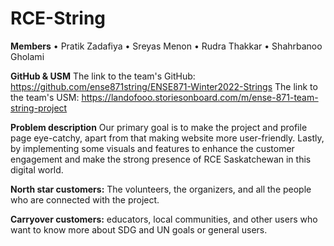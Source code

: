 # RCE-String

**Members**
•	Pratik Zadafiya
•	Sreyas Menon
•	Rudra Thakkar
•	Shahrbanoo Gholami

**GitHub & USM**
The link to the team's GitHub: https://github.com/ense871string/ENSE871-Winter2022-Strings
The link to the team's USM: https://landofooo.storiesonboard.com/m/ense-871-team-string-project

**Problem description**
Our primary goal is to make the project and profile page eye-catchy, apart from that making website more user-friendly. Lastly, by implementing some visuals and features to enhance the customer engagement and make the strong presence of RCE Saskatchewan in this digital world.

**North star customers:** The volunteers, the organizers, and all the people who are connected with the project.

**Carryover customers:** educators, local communities, and other users who want to know more about SDG and UN goals or general users.
